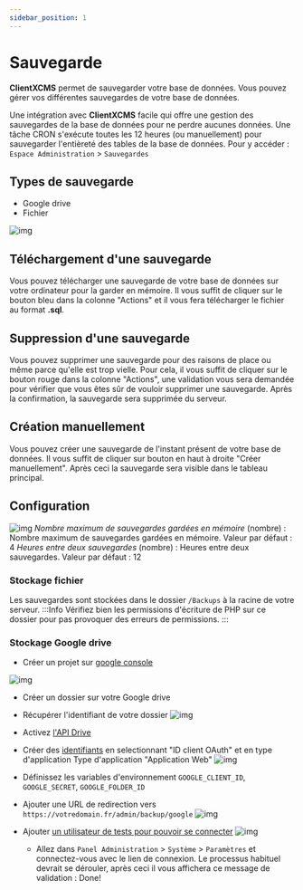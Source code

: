 ```yaml
---
sidebar_position: 1
---
```


# Sauvegarde
**ClientXCMS** permet de sauvegarder votre base de données. Vous pouvez gérer vos différentes sauvegardes de votre base de données.

Une intégration avec **ClientXCMS** facile qui offre une gestion des sauvegardes de la base de données pour ne perdre aucunes données.
Une tâche CRON s'exécute toutes les 12 heures (ou manuellement) pour sauvegarder l'entièreté des tables de la base de données.
Pour y accéder : `Espace Administration` > `Sauvegardes`
## Types de sauvegarde
- Google drive
- Fichier

![img](https://media.discordapp.net/attachments/475073153509490689/1041132720039936010/image.png?width=1440&height=622)
## Téléchargement d'une sauvegarde
Vous pouvez télécharger une sauvegarde de votre base de données sur votre ordinateur pour la garder en mémoire. Il vous suffit de cliquer sur le bouton bleu dans la colonne "Actions" et il vous fera télécharger le fichier au format **.sql**.
## Suppression d'une sauvegarde
Vous pouvez supprimer une sauvegarde pour des raisons de place ou même parce qu'elle est trop vielle. Pour cela, il vous suffit de cliquer sur le bouton rouge dans la colonne "Actions", une validation vous sera demandée pour vérifier que vous êtes sûr de vouloir supprimer une sauvegarde. Après la confirmation, la sauvegarde sera supprimée du serveur.
## Création manuellement
Vous pouvez créer une sauvegarde de l'instant présent de votre base de données. Il vous suffit de cliquer sur bouton en haut à droite "Créer manuellement". Après ceci la sauvegarde sera visible dans le tableau principal.
## Configuration
![img](https://media.discordapp.net/attachments/475073153509490689/1041129970665271317/image.png)
*Nombre maximum de sauvegardes gardées en mémoire* (nombre) : Nombre maximum de sauvegardes gardées en mémoire. Valeur par défaut : 4
*Heures entre deux sauvegardes* (nombre) : Heures entre deux sauvegardes. Valeur par défaut : 12
### Stockage fichier
Les sauvegardes sont stockées dans le dossier `/Backups` à la racine de votre serveur.
:::Info
Vérifiez bien les permissions d'écriture de PHP sur ce dossier pour pas provoquer des erreurs de permissions.
:::
### Stockage Google drive
- Créer un projet sur [google console](https://console.cloud.google.com/projectcreate)

![img](https://media.discordapp.net/attachments/475073153509490689/1041110466166014074/image.png)

- Créer un dossier sur votre Google drive
- Récupérer l'identifiant de votre dossier
![img](https://media.discordapp.net/attachments/475073153509490689/1041128320852578495/Capture6.PNG)

- Activez [l'API Drive](https://console.cloud.google.com/apis/library/drive.googleapis.com)
- Créer des [identifiants](https://console.cloud.google.com/apis/credentials) en selectionnant "ID client OAuth" et en type d'application Type d'application "Application Web"
![img](https://media.discordapp.net/attachments/475073153509490689/1041127503521124352/capture4.PNG)
- Définissez les variables d'environnement `GOOGLE_CLIENT_ID`, `GOOGLE_SECRET`, `GOOGLE_FOLDER_ID` 
- Ajouter une URL de redirection vers `https://votredomain.fr/admin/backup/google`
![img](https://media.discordapp.net/attachments/475073153509490689/1041113185027104808/image.png)
- Ajouter [un utilisateur de tests pour pouvoir se connecter](https://console.cloud.google.com/apis/credentials/consent)
![img](https://media.discordapp.net/attachments/475073153509490689/1041115246024196096/Capture2.PNG)
  - Allez dans `Panel Administration` > `Système` > `Paramètres` et connectez-vous avec le lien de connexion. Le processus habituel devrait se dérouler, après ceci il vous affichera ce message de validation : Done!